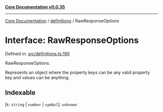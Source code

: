 [**Core Documentation v0.0.35**](../../README.md)

***

[Core Documentation](../../modules.md) / [definitions](../README.md) / RawResponseOptions

# Interface: RawResponseOptions

Defined in: [src/definitions.ts:190](https://github.com/stonemjs/core/blob/83759020101bdf94fc7c7a0d8609e63689d57c0f/src/definitions.ts#L190)

RawResponseOptions.

Represents an object where the property keys can be any valid property key and values can be anything.

## Indexable

\[`k`: `string` \| `number` \| `symbol`\]: `unknown`
